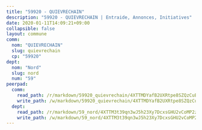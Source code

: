 ```yaml
---
title: "59920 - QUIEVRECHAIN"
description: "59920 - QUIEVRECHAIN | Entraide, Annonces, Initiatives"
date: 2020-01-11T14:09:21+09:00
collapsible: false
layout: commune
comm:
  nom: "QUIEVRECHAIN"
  slug: quievrechain
  cp: "59920"
dept:
  nom: "Nord"
  slug: nord
  num: "59"
peerpad:
  comm:
    read_path: /r/markdown/59920_quievrechain/4XTTMDYafB2UXRtpe8SZQzCuEcVmj1i4Nzc55wTGddLBU9A22
    write_path: /w/markdown/59920_quievrechain/4XTTMDYafB2UXRtpe8SZQzCuEcVmj1i4Nzc55wTGddLBU9A22-K3TgUMWzuci3qunxYfigKyFxgjPBEGEsLU4hS6BCKfPT98LtF4UZACHQJGxBQUH32wC5T3PSFCVT9FnNuXdV912xxkx7rWyonEfUwjwe6HUeggUFYphPdK9NrAQiYAn1zDKj3uo4
  dept:
    read_path: /r/markdown/59_nord/4XTTM3t39qn3wJ5h23Xy7DcxsGHU2vCoMP2z3iS4TUn3TrtdJ
    write_path: /w/markdown/59_nord/4XTTM3t39qn3wJ5h23Xy7DcxsGHU2vCoMP2z3iS4TUn3TrtdJ-K3TgTuZGkuZqXfr6fpmH7pGsMT6ndvZQMyRDze5QBt7XScLWHoBi246kLoDKpTH2Yo4f3AFSSJqGc2ozvNww7qPLqsDjpvahxCbQ6F5znbfjp6kVgaDcTYc9LyhwSfYuCevnvZUQ
---
```


